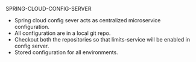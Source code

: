 SPRING-CLOUD-CONFIG-SERVER
- Spring cloud config sever acts as centralized microservice configuration.
- All configuration are in a local git repo.
- Checkout both the repositories so that limits-service will be enabled in config server.
- Stored configuration for all environments.
